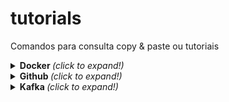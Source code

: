 # tutorials
Comandos para consulta copy &amp; paste ou tutoriais

<details>
  <summary> <b> Docker </b> <i>(click to expand!)</i>  </summary>
  <br>
  
[Docker commands](https://github.com/jrmreis/tutorials/blob/main/DockerBasic.md)

</details>

<details>
  <summary> <b> Github </b> <i>(click to expand!)</i>  </summary>
  <br>
  
[Git commands](https://github.com/jrmreis/tutorials/blob/main/GIT_commands.md)
  
<br>

[Markdown Guide](https://www.markdownguide.org/cheat-sheet/)

<br>
</details>

<details>
  <summary> <b> Kafka </b> <i>(click to expand!)</i>  </summary>
  
  <br>
  
[Kafka Basic Line Commands](https://github.com/jrmreis/tutorials/blob/main/BasicKafka.md)
  
<br>

[Kafka Docker commands](https://github.com/jrmreis/tutorials/blob/main/KafkaDocker.md)

<br>

</details>

